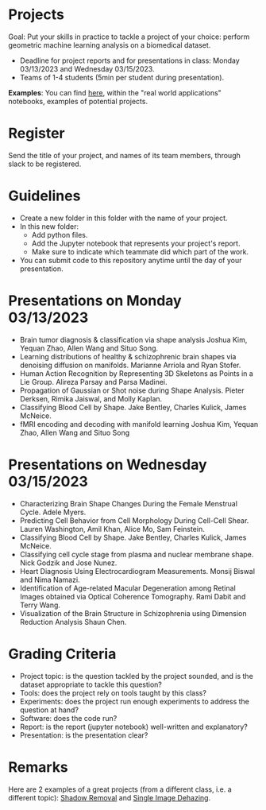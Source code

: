 # Projects

Goal: Put your skills in practice to tackle a project of your choice: perform geometric machine learning analysis on a biomedical dataset.

- Deadline for project reports and for presentations in class: Monday 03/13/2023 and Wednesday 03/15/2023.
- Teams of 1-4 students (5min per student during presentation).

**Examples**: You can find [here](https://github.com/geomstats/geomstats/tree/master/notebooks), within the "real world applications" notebooks, examples of potential projects.

# Register

Send the title of your project, and names of its team members, through slack to be registered.

# Guidelines

- Create a new folder in this folder with the name of your project.
- In this new folder:
  - Add python files.
  - Add the Jupyter notebook that represents your project's report.
  - Make sure to indicate which teammate did which part of the work.
- You can submit code to this repository anytime until the day of your presentation.

# Presentations on Monday 03/13/2023

- Brain tumor diagnosis & classification via shape analysis
Joshua Kim, Yequan Zhao, Allen Wang and Situo Song.
- Learning distributions of healthy & schizophrenic brain shapes via denoising diffusion on manifolds. Marianne Arriola and Ryan Stofer.
- Human Action Recognition by Representing 3D Skeletons as Points in a Lie Group. Alireza Parsay and Parsa Madinei.
- Propagation of Gaussian or Shot noise during Shape Analysis. Pieter Derksen, Rimika Jaiswal, and Molly Kaplan.
- Classifying Blood Cell by Shape. Jake Bentley, Charles Kulick, James McNeice.
- fMRI encoding and decoding with manifold learning
Joshua Kim, Yequan Zhao, Allen Wang and Situo Song

# Presentations on Wednesday 03/15/2023

- Characterizing Brain Shape Changes During the Female Menstrual Cycle. Adele Myers.
- Predicting Cell Behavior from Cell Morphology During Cell-Cell Shear. Lauren Washington, Amil Khan, Alice Mo, Sam Feinstein.
- Classifying Blood Cell by Shape. Jake Bentley, Charles Kulick, James McNeice.
- Classifying cell cycle stage from plasma and nuclear membrane shape. Nick Godzik and Jose Nunez.
- Heart Diagnosis Using Electrocardiogram Measurements. Monsij Biswal and Nima Namazi.
- Identification of Age-related Macular Degeneration among Retinal Images obtained via Optical Coherence Tomography. Rami Dabit and Terry Wang.
- Visualization of the Brain Structure in Schizophrenia using Dimension Reduction Analysis
Shaun Chen.

# Grading Criteria

- Project topic: is the question tackled by the project sounded, and is the dataset appropriate to tackle this question?
- Tools: does the project rely on tools taught by this class?
- Experiments: does the project run enough experiments to address the question at hand?
- Software: does the code run?
- Report: is the report (jupyter notebook) well-written and explanatory?
- Presentation: is the presentation clear?

# Remarks

Here are 2 examples of a great projects (from a different class, i.e. a different topic): [Shadow Removal](https://github.com/bioshape-lab/ece278a/tree/main/projects/Shadow-Removal) and [Single Image Dehazing](https://github.com/bioshape-lab/ece278a/tree/main/projects/Single_Image_dehazing).
